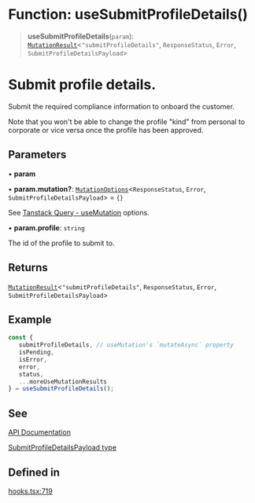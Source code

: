 # Function: useSubmitProfileDetails()

> **useSubmitProfileDetails**(`param`): [`MutationResult`](/docs/packages/SDK%20React%20Provider/type-aliases/MutationResult.md)\<`"submitProfileDetails"`, `ResponseStatus`, `Error`, `SubmitProfileDetailsPayload`\>

# Submit profile details.
Submit the required compliance information to onboard the customer.

Note that you won't be able to change the profile "kind" from personal to corporate or vice versa once the profile has been approved.

## Parameters

• **param**

• **param.mutation?**: [`MutationOptions`](/docs/packages/SDK%20React%20Provider/type-aliases/MutationOptions.md)\<`ResponseStatus`, `Error`, `SubmitProfileDetailsPayload`\> = `{}`

See [Tanstack Query - useMutation](https://tanstack.com/query/latest/docs/framework/react/reference/useMutation) options.

• **param.profile**: `string`

The id of the profile to submit to.

## Returns

[`MutationResult`](/docs/packages/SDK%20React%20Provider/type-aliases/MutationResult.md)\<`"submitProfileDetails"`, `ResponseStatus`, `Error`, `SubmitProfileDetailsPayload`\>

## Example

```ts
const {
   submitProfileDetails, // useMutation's `mutateAsync` property
   isPending,
   isError,
   error,
   status,
   ...moreUseMutationResults
} = useSubmitProfileDetails();
```

## See

[API Documentation](https://monerium.dev/api-docs-v2#tag/profiles/operation/profile-details)

[SubmitProfileDetailsPayload type](https://github.com/monerium/js-monorepo/blob/main/packages/sdk/docs/generated/type-aliases/SubmitProfileDetailsPayload.md)

## Defined in

[hooks.tsx:719](https://github.com/monerium/js-monorepo/blob/main/packages/sdk-react-provider/src/lib/hooks.tsx#L719)
